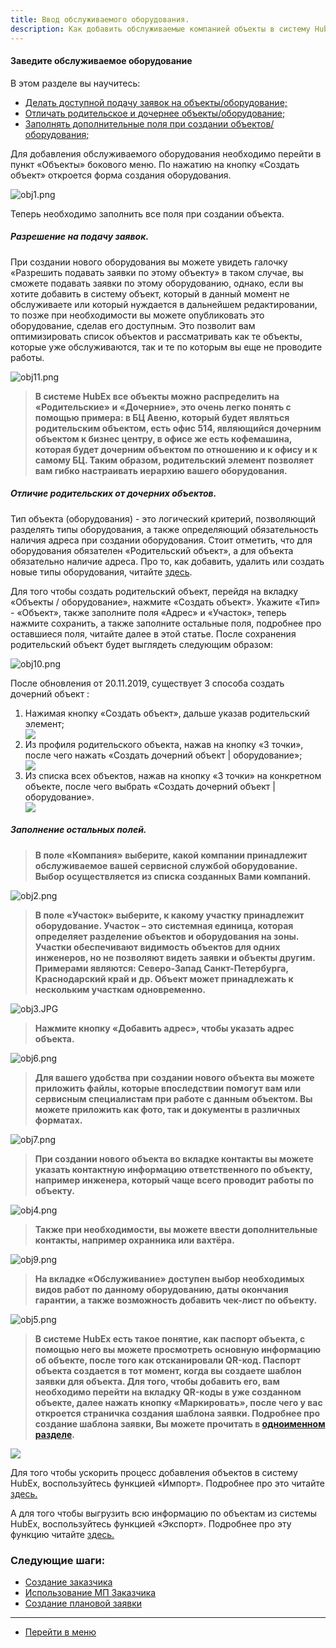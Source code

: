 ```yaml
---
title: Ввод обслуживаемого оборудования.
description: Как добавить обслуживаемые компанией объекты в систему HubEx?
---
```


<!-- Yandex.Metrika counter -->
<script type="text/javascript" >
   (function(m,e,t,r,i,k,a){m[i]=m[i]||function(){(m[i].a=m[i].a||[]).push(arguments)};
   m[i].l=1*new Date();k=e.createElement(t),a=e.getElementsByTagName(t)[0],k.async=1,k.src=r,a.parentNode.insertBefore(k,a)})
   (window, document, "script", "https://mc.yandex.ru/metrika/tag.js", "ym");
   ym('{{ site.yandex_metric }}', "init", {
        id:'{{ site.yandex_metric }}',
        clickmap:true,
        trackLinks:true,
        accurateTrackBounce:true,
        webvisor:true
   });
</script>
<noscript><div><img src="https://mc.yandex.ru/watch/'{{ site.yandex_metric }}'" style="position:absolute; left:-9999px;" alt="" /></div></noscript>
<!-- /Yandex.Metrika counter -->

#### Заведите обслуживаемое оборудование
В этом разделе вы научитесь:
<html>
<meta charset="utf-8">
<title>Быстрый переход внутри документа</title>
<ul>
     <li><a href="#tga">Делать доступной подачу заявок на объекты/оборудование;</a></li>
     <li><a href="#poch">Отличать родительское и дочернее объекты/оборудование;</a></li>
     <li><a href="#fillelse">Заполнять дополнительные поля при создании объектов/оборудования;</a></li>
</ul>
</html>

Для добавления обслуживаемого оборудования необходимо перейти в пункт «Объекты» бокового меню. По нажатию на кнопку «Создать объект» откроется форма создания оборудования.

![obj1.png](/attachments/images/FAQ/USER/CreatingObjects/obj1.png)

Теперь необходимо заполнить все поля при создании объекта.

<h5 id="tga">Разрешение на подачу заявок.</h5>
При создании нового оборудования вы можете увидеть галочку «Разрешить подавать заявки по этому объекту» в таком случае, вы сможете подавать заявки по этому оборудованию, однако, если вы хотите добавить в систему объект, который в данный момент не обслуживаете или который нуждается в дальнейшем редактировании, то позже при необходимости вы можете опубликовать это оборудование, сделав его доступным. Это позволит вам оптимизировать список объектов и рассматривать как те объекты, которые уже обслуживаются, так и те по которым вы еще не проводите работы.

![obj11.png](/attachments/images/FAQ/USER/CreatingObjects/obj11.png)

>**В системе HubEx все объекты можно распределить на «Родительские» и «Дочерние», это очень легко понять с помощью примера: в БЦ Авеню, который будет являться родительским объектом, есть офис 514, являющийся дочерним объектом к бизнес центру, в офисе же есть кофемашина, которая будет дочерним объектом по отношению и к офису и к самому БЦ. Таким образом, родительский элемент позволяет вам гибко настраивать иерархию вашего оборудования.**

<h5 id="poch">Отличие родительских от дочерних объектов.</h5>

Тип объекта (оборудования) - это логический критерий, позволяющий разделять типы оборудования, а также определяющий обязательность наличия адреса при создании оборудования. Стоит отметить, что для оборудования обязателен «Родительский объект», а для объекта обязательно наличие адреса. Про то, как добавить, удалить или создать новые типы оборудования, читайте [здесь](https://wiki.hubex.ru/docs/FAQ/RU/admin/ObjectsType.html).

Для того чтобы создать родительский объект, перейдя на вкладку «Объекты / оборудование», нажмите «Создать объект». Укажите «Тип» - «Объект», также заполните поля «Адрес» и «Участок», теперь нажмите сохранить, а также заполните остальные поля, подробнее про оставшиеся поля, читайте далее в этой статье. После сохранения родительский объект будет выглядеть следующим образом:

![obj10.png](/attachments/images/FAQ/USER/CreatingObjects/obj10.png)

После обновления от 20.11.2019, существует 3 способа создать дочерний объект :
<ol>
<li>Нажимая кнопку «Создать объект», дальше указав родительский элемент;</li>

<div>
  <img  style="margin: 0 auto; display: block; max-width: 100%;" src="/attachments/images/FAQ/USER/CreatingObjects/obj12.png" />
</div>

<li>Из профиля родительского объекта, нажав на кнопку «3 точки», после чего нажать «Создать дочерний объект | оборудование»;</li>

<div>
  <img  style="margin: 0 auto; display: block; max-width: 100%;" src="/attachments/images/FAQ/USER/CreatingObjects/obj13.jpg" />
</div>

<li>Из списка всех объектов, нажав на кнопку «3 точки» на конкретном объекте, после чего выбрать «Создать дочерний объект | оборудование».</li>

<div>
  <img  style="margin: 0 auto; display: block; max-width: 100%;" src="/attachments/images/FAQ/USER/CreatingObjects/obj14.jpg" />
</div>

</ol>

<h5 id="fillelse">Заполнение остальных полей.</h5>

>**В поле «Компания» выберите, какой компании принадлежит обслуживаемое вашей сервисной службой оборудование. Выбор осуществляется из списка созданных Вами компаний.**

![obj2.png](/attachments/images/FAQ/USER/CreatingObjects/obj2.png)

>**В поле «Участок» выберите, к какому участку принадлежит оборудование. Участок – это системная единица, которая определяет разделение объектов и оборудования на зоны. Участки обеспечивают видимость объектов для одних инженеров, но не позволяют видеть заявки и объекты другим. Примерами являются: Северо-Запад Санкт-Петербурга, Краснодарский край и др. Объект может принадлежать к нескольким участкам одновременно.**

![obj3.JPG](/attachments/images/FAQ/USER/CreatingObjects/obj3.JPG)

>**Нажмите кнопку «Добавить адрес», чтобы указать адрес объекта.**

![obj6.png](/attachments/images/FAQ/USER/CreatingObjects/obj6.png)

>**Для вашего удобства при создании нового объекта вы можете приложить файлы, которые впоследствии помогут вам или сервисным специалистам при работе с данным объектом. Вы можете приложить как фото, так и документы в различных форматах.**

![obj7.png](/attachments/images/FAQ/USER/CreatingObjects/obj7.png)

>**При создании нового объекта во вкладке контакты вы можете указать контактную информацию ответственного по объекту, например инженера, который чаще всего проводит работы по объекту.**

![obj4.png](/attachments/images/FAQ/USER/CreatingObjects/obj4.png)

>**Также при необходимости, вы можете ввести дополнительные контакты, например охранника или вахтёра.**

![obj9.png](/attachments/images/FAQ/USER/CreatingObjects/obj9.png)

>**На вкладке «Обслуживание» доступен выбор необходимых видов работ по данному оборудованию, даты окончания гарантии, а также возможность добавить чек-лист по объекту.**

![obj5.png](/attachments/images/FAQ/USER/CreatingObjects/obj5.png)

>**В системе HubEx есть такое понятие, как паспорт объекта, с помощью него вы можете просмотреть основную информацию об объекте, после того как отсканировали QR-код. Паспорт объекта создается в тот момент, когда вы создаете шаблон заявки для объекта. Для того, чтобы добавить его, вам необходимо перейти на вкладку QR-коды в уже созданном объекте, далее нажать кнопку «Маркировать», после чего у вас откроется страничка создания шаблона заявки.
Подробнее про создание шаблона заявки, Вы можете прочитать в [одноименном разделе](https://wiki.hubex.ru/docs/FAQ/RU/user/CreatingTickTemplates.html).**

<div>
  <img  style="margin: 0 auto; display: block; max-width: 100%;" src="/attachments/images/FAQ/USER/CreatingObjects/obj8.png" />
</div>


<p> Для того чтобы ускорить процесс добавления объектов в систему HubEx, воспользуйтесь функцией «Импорт». Подробнее про это читайте <a href="https://wiki.hubex.ru/docs/FAQ/RU/user/Import.html#objects"> здесь.</a></p>
<p> А для того чтобы выгрузить всю информацию по объектам из системы HubEx, воспользуйтесь функцией «Экспорт». Подробнее про эту функцию читайте <a href="https://wiki.hubex.ru/docs/FAQ/RU/user/Export.html#objects"> здесь.</a></p>

### Следующие шаги:
- [Создание заказчика](./CreatingCustomer.md)
- [Использование МП Заказчика](./CustomerApp.md)
- [Создание плановой заявки](./PlannedTickets.md)


___
- [Перейти в меню](http://wiki.hubex.ru)
